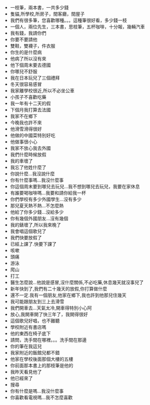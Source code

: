 - 一枝筆，兩本書，一共多少錢
- 隻貓,所學校,所房子，間客廳，間屋子
- 我們有很多筆，您喜歡哪種。。。這種筆很好看，多少錢一枝
- 一個人，兩位先生，三本書，思枝筆，五杯咖啡，十分報，幾輛汽車
- 我有錢，我請你們
- 你要不要請他
- 雙鞋，雙襪子，件衣服
- 你生的是什麼病
- 他病了所以沒有來
- 他下個周末要去德國
- 你哪兒不舒服
- 我在日本玩兒了三個禮拜
- 冬天很容易感冒
- 我家離學校很近,所以不必坐公車
- 小孩子不喜歡吃藥
- 我一年有十二天的假
- 下個月我打算去法國
- 我家不在鄉下
- 今晚我也許不來
- 他滑雪滑得很好
- 他做的中國菜特別好吃
- 他做事很小心
- 我家不放心我去外國
- 我們什麼時候放假
- 我的車壞了
- 我忘了他姓什麼了
- 你說什麼...我沒說什麼
- 你有什麼事嗎...我沒什麼事
- 你這個周末要到哪兒去玩兒...我不想到哪兒去玩兒，我要在家休息
- 有誰要喝咖啡嗎...我要和請你給我一杯
- 你們學校有多少外國學生...沒有多少
- 那兒夏天熱不熱...不怎麼熱
- 他給了你多少錢...沒給多少
- 你有幾個外國朋友...沒有幾個
- 我的錶壞了,所以我來晚了
- 我會唱這個歌兒了
- 我們快要放假了
- 已經上課了.快要下課了
- 咳嗽
- 頭痛
- 游泳
- 爬山
- 打工
- 醫生怎麼說...他說是感冒,沒什麼關係,不必吃藥,休息幾天就沒事兒了
- 新年快到了,我們有二十幾天的放假,你打算做什麼
- 還不一定.我有一個朋友,他家在鄉下,我也許到他那兒住幾天
- 我可能跟朋友到三上去滑雪
- 我們開車去...天氣太冷,開車得特別小心阿
- 放心,我開車開了快三年了，我開得很好
- 這個歌兒好唱，也不難聽
- 學校附近有書店嗎
- 他的東西在椅子底下
- 請問，洗手間在哪裡。。。洗手間在那邊
- 你的筆在我這兒
- 我家附近的飯館兒都不錯
- 他家在學校後面那個大樓的五樓
- 你前面那本書上的那枝筆是他的
- 我昨天看見他了
- 他已經來了
- 搜尋
- 你有什麼是嗎...我沒什麼事
- 你喜歡看電視嗎...我不怎麼喜歡

